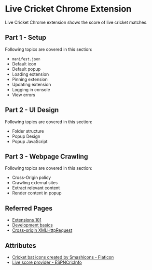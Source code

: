 # Live Cricket Chrome Extension

Live Cricket Chrome extension shows the score of live cricket matches.

## Part 1 - Setup

Following topics are covered in this section:
- `manifest.json`
- Default icon
- Default popup
- Loading extension
- Pinning extension
- Updating extension
- Logging in console
- View errors

## Part 2 - UI Design

Following topics are covered in this section:
- Folder structure
- Popup Design
- Popup JavaScript

## Part 3 - Webpage Crawling

Following topics are covered in this section:
- Cross-Origin policy
- Crawling external sites
- Extract relevant content
- Render content in popup

## Referred Pages
- [Extensions 101](https://developer.chrome.com/docs/extensions/mv3/getstarted/extensions-101/)
- [Development basics](https://developer.chrome.com/docs/extensions/mv3/getstarted/development-basics/)
- [Cross-origin XMLHttpRequest](https://developer.chrome.com/docs/extensions/mv3/xhr/)

## Attributes
- [Cricket bat icons created by Smashicons - Flaticon](https://www.flaticon.com/free-icons/cricket-bat)
- [Live score provider - ESPNCricInfo](https://www.espncricinfo.com/)